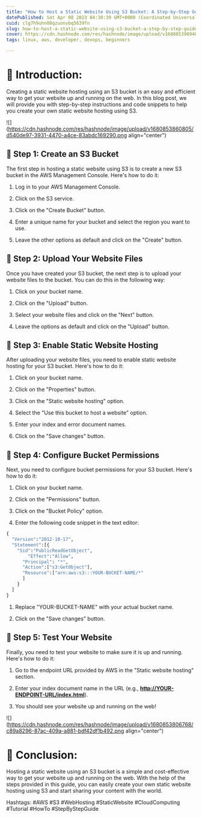 ```yaml
---
title: "How to Host a Static Website Using S3 Bucket: A Step-by-Step Guide"
datePublished: Sat Apr 08 2023 04:30:39 GMT+0000 (Coordinated Universal Time)
cuid: clg7h9uhn08qzuonvbq5639fn
slug: how-to-host-a-static-website-using-s3-bucket-a-step-by-step-guide
cover: https://cdn.hashnode.com/res/hashnode/image/upload/v1680853969482/fb4b8e84-f088-4f79-b04e-b9aae40f4cbe.png
tags: linux, aws, developer, devops, beginners

---
```


# **📍 Introduction:**

Creating a static website hosting using an S3 bucket is an easy and efficient way to get your website up and running on the web. In this blog post, we will provide you with step-by-step instructions and code snippets to help you create your own static website hosting using S3.

![](https://cdn.hashnode.com/res/hashnode/image/upload/v1680853860805/d540de97-3931-4470-a4ce-83abdc169290.png align="center")

## **🔹** Step 1: Create an S3 Bucket

The first step in hosting a static website using S3 is to create a new S3 bucket in the AWS Management Console. Here's how to do it:

1. Log in to your AWS Management Console.
    
2. Click on the S3 service.
    
3. Click on the "Create Bucket" button.
    
4. Enter a unique name for your bucket and select the region you want to use.
    
5. Leave the other options as default and click on the "Create" button.
    

## **🔹** Step 2: Upload Your Website Files

Once you have created your S3 bucket, the next step is to upload your website files to the bucket. You can do this in the following way:

1. Click on your bucket name.
    
2. Click on the "Upload" button.
    
3. Select your website files and click on the "Next" button.
    
4. Leave the options as default and click on the "Upload" button.
    

## **🔹** Step 3: Enable Static Website Hosting

After uploading your website files, you need to enable static website hosting for your S3 bucket. Here's how to do it:

1. Click on your bucket name.
    
2. Click on the "Properties" button.
    
3. Click on the "Static website hosting" option.
    
4. Select the "Use this bucket to host a website" option.
    
5. Enter your index and error document names.
    
6. Click on the "Save changes" button.
    

## **🔹** Step 4: Configure Bucket Permissions

Next, you need to configure bucket permissions for your S3 bucket. Here's how to do it:

1. Click on your bucket name.
    
2. Click on the "Permissions" button.
    
3. Click on the "Bucket Policy" option.
    
4. Enter the following code snippet in the text editor:
    

```python
{
  "Version":"2012-10-17",
  "Statement":[{
    "Sid":"PublicReadGetObject",
        "Effect":"Allow",
      "Principal": "*",
      "Action":["s3:GetObject"],
      "Resource":["arn:aws:s3:::YOUR-BUCKET-NAME/*"
      ]
    }
  ]
}
```

1. Replace "YOUR-BUCKET-NAME" with your actual bucket name.
    
2. Click on the "Save changes" button.
    

## **🔹** Step 5: Test Your Website

Finally, you need to test your website to make sure it is up and running. Here's how to do it:

1. Go to the endpoint URL provided by AWS in the "Static website hosting" section.
    
2. Enter your index document name in the URL (e.g., [**http://YOUR-ENDPOINT-URL/index.html**](http://YOUR-ENDPOINT-URL/index.html)).
    
3. You should see your website up and running on the web!
    

![](https://cdn.hashnode.com/res/hashnode/image/upload/v1680853806768/c89a8296-87ac-409a-a881-bdf42df1b492.png align="center")

# **📍 Conclusion:**

Hosting a static website using an S3 bucket is a simple and cost-effective way to get your website up and running on the web. With the help of the steps provided in this guide, you can easily create your own static website hosting using S3 and start sharing your content with the world.

Hashtags: #AWS #S3 #WebHosting #StaticWebsite #CloudComputing #Tutorial #HowTo #StepByStepGuide